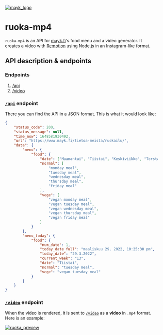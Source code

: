 [![mayk_logo](https://www.mayk.fi/wp-content/uploads/2017/06/pelkka%CC%88piiArtboard-2.png)](https://www.mayk.fi/)

# ruoka-mp4

`ruoka-mp4` is an API for [mayk.fi](https://www.mayk.fi/tietoa-meista/ruokailu/)'s food menu and a video generator. It creates a video with [Remotion](https://www.remotion.dev/) using Node.js in an Instagram-like format.

## API description & endpoints

### Endpoints

1. [/api](#api-endpoint)
2. [/video](#video-endpoint)

### [`/api`](/api) endpoint

There you can find the API in a JSON format. This is what it would look like:

```json
{
	"status_code": 200,
	"status_message": null,
	"time_now": 1648581930492,
	"url": "https://www.mayk.fi/tietoa-meista/ruokailu/",
	"data": {
		"menu": {
			"food": {
				"date": ["Maanantai", "Tiistai", "Keskiviikko", "Torstai", "Perjantai"],
				"normal": [
					"monday meal",
					"tuesday meal",
					"wednesday meal",
					"thursday meal",
					"friday meal"
				],
				"vege": [
					"vegan monday meal",
					"vegan tuesday meal",
					"vegan wednesday meal",
					"vegan thursday meal",
					"vegan friday meal"
				]
			}
		},
		"menu_today": {
			"food": {
				"num_date": 1,
				"today_date_full": "maaliskuu 29. 2022, 10:25:30 pm",
				"today_date": "29.3.2022",
				"current_week": "13",
				"date": "Tiistai",
				"normal": "tuesday meal",
				"vege": "vegan tuesday meal"
			}
		}
	}
}
```

### [`/video`](/video) endpoint

When the video is rendered, it is sent to [`/video`](/video) as a **video** in `.mp4` format. Here is an example:

[![ruoka_preview](http://img.youtube.com/vi/MnTTeq7vGtc/0.jpg)](http://www.youtube.com/watch?v=MnTTeq7vGtc 'ruoka_preview')
